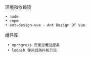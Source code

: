 环境和依赖项

    • node
    • cnpm
    • ant-design-vue - Ant Design Of Vue
 
 组件库
 
     • nprogress 页面加载进度条
     • lodash 使用其防抖和节流
    
    
